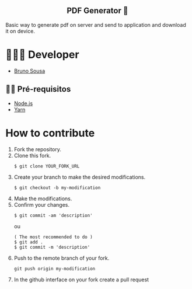 <h2 align="center">
PDF Generator 🚀
</h2>

Basic way to generate pdf on server and send to application and download it on device.

# 👨🏼‍💻 Developer 

- [Bruno Sousa](https://www.linkedin.com/in/brunosousa01/)

## ✋🏻 Pré-requisitos

- [Node.js](https://nodejs.org/en/)
- [Yarn](https://yarnpkg.com/pt-BR/docs/install)

# How to contribute

1. Fork the repository.
2. Clone this fork. 
    ```
    $ git clone YOUR_FORK_URL
    ```
3. Create your branch to make the desired modifications.
    ``` 
    $ git checkout -b my-modification
    ```
4. Make the modifications.
5. Confirm your changes.
    ```
    $ git commit -am 'description' 
    ```
    ou 
    ```
    ( The most recommended to do )
    $ git add .
    $ git commit -m 'description'
    ```
6. Push to the remote branch of your fork.
    ```
    git push origin my-modification
    ```
7. In the github interface on your fork create a pull request
